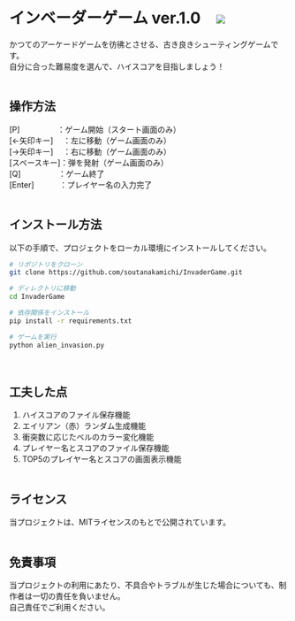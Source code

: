 # インベーダーゲーム ver.1.0　<img src="https://img.shields.io/badge/Python-yellow?logo=python&logoColor=blue">
かつてのアーケードゲームを彷彿とさせる、古き良きシューティングゲームです。<br>
自分に合った難易度を選んで、ハイスコアを目指しましょう！<br><br>

## 操作方法
[P]　　 　 　 ：ゲーム開始（スタート画面のみ）<br>
[←矢印キー]　 ：左に移動（ゲーム画面のみ）<br>
[→矢印キー]　 ：右に移動（ゲーム画面のみ）<br>
[スペースキー]：弾を発射（ゲーム画面のみ）<br>
[Q]　　 　 　 ：ゲーム終了<br>
[Enter]　　　 ：プレイヤー名の入力完了<br>
<br>

## インストール方法
以下の手順で、プロジェクトをローカル環境にインストールしてください。

```bash
# リポジトリをクローン
git clone https://github.com/soutanakamichi/InvaderGame.git

# ディレクトリに移動
cd InvaderGame

# 依存関係をインストール
pip install -r requirements.txt

# ゲームを実行
python alien_invasion.py
```
<br>

## 工夫した点
1. ハイスコアのファイル保存機能
2. エイリアン（赤）ランダム生成機能
3. 衝突数に応じたベルのカラー変化機能
4. プレイヤー名とスコアのファイル保存機能
5. TOP5のプレイヤー名とスコアの画面表示機能
<br><br>

## ライセンス
当プロジェクトは、MITライセンスのもとで公開されています。<br><br>

## 免責事項
当プロジェクトの利用にあたり、不具合やトラブルが生じた場合についても、制作者は一切の責任を負いません。<br>
自己責任でご利用ください。
